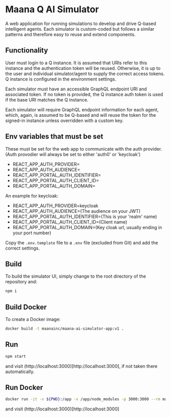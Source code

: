 # Maana Q AI Simulator

A web application for running simulations to develop and drive Q-based intelligent agents. Each simulator is custom-coded but follows a similar patterns and therefore easy to reuse and extend components.

## Functionality

User must login to a Q instance. It is assumed that URIs refer to this instance and the authentication token will be reused. Otherwise, it is up to the user and individual simulator/agent to supply the correct access tokens. Q instance is configured in the environment settings.

Each simulator must have an accessible GraphQL endpoint URI and associated token. If no token is provided, the Q instance auth token is used if the base URI matches the Q instance.

Each simulator will require GraphQL endpoint information for each agent, which, again, is assumed to be Q-based and will reuse the token for the signed-in instance unless overridden with a custom key.

## Env variables that must be set

These must be set for the web app to communicate with the auth provider. (Auth provodier will always be set to either 'auth0' or 'keycloak')

- REACT_APP_AUTH_PROVIDER=
- REACT_APP_AUTH_AUDIENCE=
- REACT_APP_PORTAL_AUTH_IDENTIFIER=
- REACT_APP_PORTAL_AUTH_CLIENT_ID=
- REACT_APP_PORTAL_AUTH_DOMAIN=

An example for keycloak:

- REACT_APP_AUTH_PROVIDER=keycloak
- REACT_APP_AUTH_AUDIENCE=(The audience on your JWT)
- REACT_APP_PORTAL_AUTH_IDENTIFIER=(This is your 'realm' name)
- REACT_APP_PORTAL_AUTH_CLIENT_ID=(Client name)
- REACT_APP_PORTAL_AUTH_DOMAIN=(Key cloak url, usually ending in your port number)

Copy the `.env.template` file to a `.env` file (excluded from Git) and add the correct settings.

## Build

To build the simulator UI, simply change to the root directory of the repository and:

```bash
npm i
```

## Build Docker

To create a Docker image:

```bash
docker build -t maanainc/maana-ai-simulator-app:v1 .
```

## Run

```bash
npm start
```

and visit (http://localhost:3000)[http://localhost:3000], if not taken there automatically.

## Run Docker

```bash
docker run -it -v ${PWD}:/app -v /app/node_modules -p 3000:3000 --rm maanainc/maana-ai-simulator-app:v1
```

and visit (http://localhost:3000)[http://localhost:3000]
